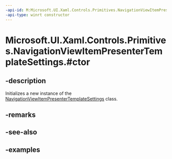 ```yaml
---
-api-id: M:Microsoft.UI.Xaml.Controls.Primitives.NavigationViewItemPresenterTemplateSettings.#ctor
-api-type: winrt constructor
---
```


# Microsoft.UI.Xaml.Controls.Primitives.NavigationViewItemPresenterTemplateSettings.#ctor

<!--
public NavigationViewItemPresenterTemplateSettings ();
-->

## -description

Initializes a new instance of the [NavigationViewItemPresenterTemplateSettings](navigationviewitempresentertemplatesettings.md) class.

## -remarks

## -see-also

## -examples
